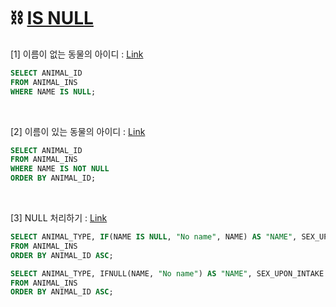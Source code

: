 
# ⛓ [IS NULL](https://programmers.co.kr/learn/courses/30/parts/17045)

[1] 이름이 없는 동물의 아이디 : [Link](https://programmers.co.kr/learn/courses/30/lessons/59039)
```sql
SELECT ANIMAL_ID
FROM ANIMAL_INS
WHERE NAME IS NULL;
```
<br/>

[2] 이름이 있는 동물의 아이디 : [Link](https://programmers.co.kr/learn/courses/30/lessons/59407)
```sql
SELECT ANIMAL_ID
FROM ANIMAL_INS
WHERE NAME IS NOT NULL
ORDER BY ANIMAL_ID;
```
<br/>

[3] NULL 처리하기 : [Link](https://programmers.co.kr/learn/courses/30/lessons/59410)
```sql
SELECT ANIMAL_TYPE, IF(NAME IS NULL, "No name", NAME) AS "NAME", SEX_UPON_INTAKE
FROM ANIMAL_INS
ORDER BY ANIMAL_ID ASC;
```
```sql
SELECT ANIMAL_TYPE, IFNULL(NAME, "No name") AS "NAME", SEX_UPON_INTAKE
FROM ANIMAL_INS
ORDER BY ANIMAL_ID ASC;
```